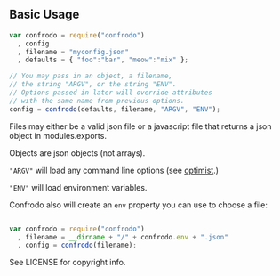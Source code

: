 
## Basic Usage

```javascript
var confrodo = require("confrodo")
  , config
  , filename = "myconfig.json"
  , defaults = { "foo":"bar", "meow":"mix" };

// You may pass in an object, a filename,
// the string "ARGV", or the string "ENV".
// Options passed in later will override attributes
// with the same name from previous options.
config = confrodo(defaults, filename, "ARGV", "ENV");

```

Files may either be a valid json file or a javascript
file that returns a json object in modules.exports.

Objects are json objects (not arrays).

`"ARGV"` will load any command line options (see [optimist](https://github.com/substack/node-optimist).)

`"ENV"` will load environment variables.

Confrodo also will create an `env` property you can use to choose a file:

```javascript

var confrodo = require("confrodo")
  , filename = __dirname + "/" + confrodo.env + ".json"
  , config = confrodo(filename);

```

See LICENSE for copyright info.
